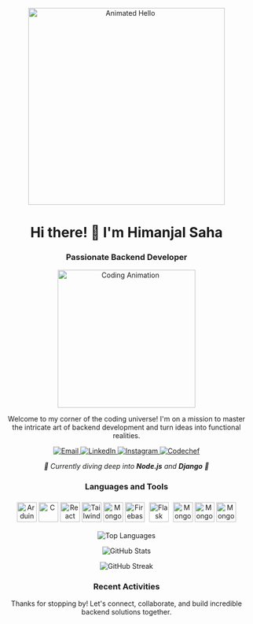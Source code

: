 <!-- Introduction -->
<p align="center">
  <img src="https://media.giphy.com/media/XTAqdwCL2oEus/giphy.gif" alt="Animated Hello" width="400" />
</p>

<h1 align="center">Hi there! 👋 I'm Himanjal Saha</h1>
<h3 align="center">Passionate Backend Developer</h3>

<!-- Bio -->
<p align="center">
  <img src="https://media.giphy.com/media/CuuSHzuc0O166MRfjt/giphy.gif" alt="Coding Animation" width="280" />
</p>

<p align="center">
  Welcome to my corner of the coding universe! I'm on a mission to master the intricate art of backend development and turn ideas into functional realities.
</p>

<!-- Contact and Social Links -->
<p align="center">
  <a href="mailto:himanjalsaha97@gmail.com">
    <img src="https://img.shields.io/badge/Email-himanjalsaha97%40gmail.com-red" alt="Email">
  </a>
  <a href="https://www.linkedin.com/in/himanjal-saha-263143247/">
    <img src="https://img.shields.io/badge/LinkedIn-Connect-blue" alt="LinkedIn">
  </a>
  <a href="https://instagram.com/himanjal.isnt_it">
    <img src="https://img.shields.io/badge/Instagram-Follow-ff69b4" alt="Instagram">
  </a>
  <a href="https://www.codechef.com/users/himanjal_s">
    <img src="https://img.shields.io/badge/Codechef-Profile-brightgreen" alt="Codechef">
  </a>
</p>

<!-- Learning and Interests -->
<p align="center">
  <em>🌱 Currently diving deep into <strong>Node.js</strong> and <strong>Django</strong> 🌱</em>
</p>

<!-- Languages and Tools -->
<h3 align="center">Languages and Tools</h3>
<p align="center">
  <img src="https://cdn.worldvectorlogo.com/logos/arduino-1.svg" alt="Arduino" width="40" height="40"/>
  <img src="https://cdn.worldvectorlogo.com/logos/react-2.svg" alt="C" width="40" height="40"/>
  <img src="https://cdn.worldvectorlogo.com/logos/tailwind-css-2.svg" alt="React" width="40" height="40"/>
  <img src="https://cdn.worldvectorlogo.com/logos/mongodb-icon-1-1.svg" alt="Tailwind CSS" width="40" height="40"/>
  <img src="https://cdn.worldvectorlogo.com/logos/c-1.svg" alt="MongoDB" width="40" height="40"/>
  <img src="https://www.vectorlogo.zone/logos/firebase/firebase-icon.svg" alt="Firebase" width="40" height="40"/>
  <img src="https://www.vectorlogo.zone/logos/pocoo_flask/pocoo_flask-icon.svg" alt="Flask" width="40" height="40" style="background-color: white; padding: 5px;"/>
 <img src="https://cdn.worldvectorlogo.com/logos/express-109.svg" alt="MongoDB" width="40" height="40"/>
 <img src="https://cdn.worldvectorlogo.com/logos/nodejs.svg" alt="MongoDB" width="40" height="40"/>
   <img src="https://cdn.worldvectorlogo.com/logos/logo-javascript.svg" alt="MongoDB" width="40" height="40"/>
  <!-- Add more icons here -->
</p>


<!-- GitHub Stats -->
<p align="center">
  <img src="https://github-readme-stats.vercel.app/api/top-langs?username=himanjalsaha&show_icons=true&locale=en&layout=compact" alt="Top Languages">
</p>

<p align="center">
  <img src="https://github-readme-stats.vercel.app/api?username=himanjalsaha&show_icons=true&locale=en" alt="GitHub Stats">
</p>

<p align="center">
  <img src="https://github-readme-streak-stats.herokuapp.com/?user=himanjalsaha" alt="GitHub Streak">
</p>

<!-- Recent Activities -->
<h3 align="center">Recent Activities</h3>
<!-- You can manually add links to your recent activities here -->
<!-- Example: -->
<!-- - [Created a new project: "Project Name"](project-link) -->
<!-- - [Published an article on Medium: "Article Title"](article-link) -->
<!-- - ... -->

<!-- Conclusion -->
<p align="center">
  Thanks for stopping by! Let's connect, collaborate, and build incredible backend solutions together.
</p>
